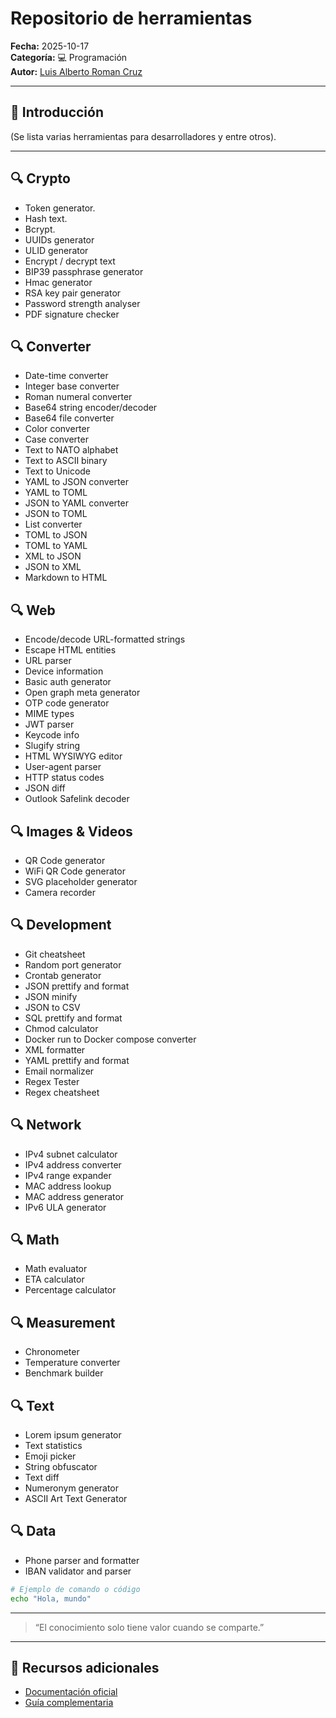 # Repositorio de herramientas

**Fecha:** 2025-10-17  
**Categoría:** 💻 Programación  
**Autor:** [Luis Alberto Roman Cruz](https://github.com/XXX0sio0XXX)

---

## 🧠 Introducción

(Se lista varias herramientas para desarrolladores y entre otros).

---

## 🔍 Crypto

- Token generator.
- Hash text.
- Bcrypt.
- UUIDs generator
- ULID generator
- Encrypt / decrypt text
- BIP39 passphrase generator
- Hmac generator
- RSA key pair generator
- Password strength analyser
- PDF signature checker

## 🔍 Converter

- Date-time converter
- Integer base converter
- Roman numeral converter
- Base64 string encoder/decoder
- Base64 file converter
- Color converter
- Case converter
- Text to NATO alphabet
- Text to ASCII binary
- Text to Unicode
- YAML to JSON converter
- YAML to TOML
- JSON to YAML converter
- JSON to TOML
- List converter
- TOML to JSON
- TOML to YAML
- XML to JSON
- JSON to XML
- Markdown to HTML

## 🔍  Web

- Encode/decode URL-formatted strings
- Escape HTML entities
- URL parser
- Device information
- Basic auth generator
- Open graph meta generator
- OTP code generator
- MIME types
- JWT parser
- Keycode info
- Slugify string
- HTML WYSIWYG editor
- User-agent parser
- HTTP status codes
- JSON diff
- Outlook Safelink decoder

## 🔍  Images & Videos

- QR Code generator
- WiFi QR Code generator
- SVG placeholder generator
- Camera recorder

## 🔍  Development

- Git cheatsheet
- Random port generator
- Crontab generator
- JSON prettify and format
- JSON minify
- JSON to CSV
- SQL prettify and format
- Chmod calculator
- Docker run to Docker compose converter
- XML formatter
- YAML prettify and format
- Email normalizer
- Regex Tester
- Regex cheatsheet

## 🔍  Network

- IPv4 subnet calculator
- IPv4 address converter
- IPv4 range expander
- MAC address lookup
- MAC address generator
- IPv6 ULA generator

## 🔍  Math

- Math evaluator
- ETA calculator
- Percentage calculator

## 🔍  Measurement

- Chronometer
- Temperature converter
- Benchmark builder
## 🔍  Text

- Lorem ipsum generator
- Text statistics
- Emoji picker
- String obfuscator
- Text diff
- Numeronym generator
- ASCII Art Text Generator

## 🔍  Data

- Phone parser and formatter
- IBAN validator and parser

```bash
# Ejemplo de comando o código
echo "Hola, mundo"
```

---

> “El conocimiento solo tiene valor cuando se comparte.”

---

## 🔗 Recursos adicionales

- [Documentación oficial](https://it-tools.tech/)
- [Guía complementaria](https://example.com)
